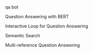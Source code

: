 qa bot


Question Answering with BERT

Interactive Loop for Question Answering

Semantic Search

Multi-reference Question Answering